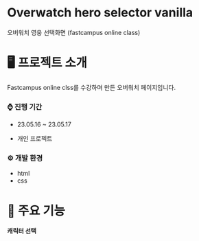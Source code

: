 # Overwatch hero selector vanilla

오버워치 영웅 선택화면 (fastcampus online class)

# 🖥 프로젝트 소개

Fastcampus online clss를 수강하며 만든 오버워치 페이지입니다.

### ⌚ 진행 기간

- 23.05.16 ~ 23.05.17

- 개인 프로젝트

### ⚙ 개발 환경

- html
- css

# 📌 주요 기능

**캐릭터 선택**
